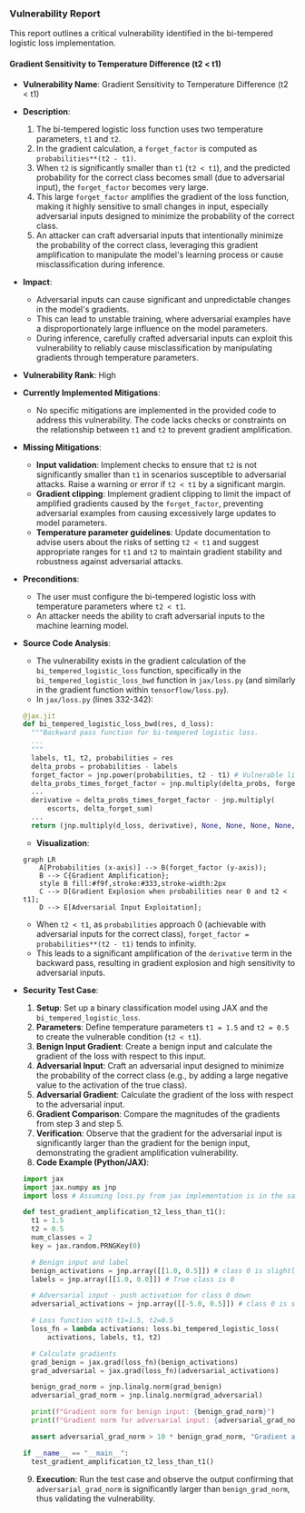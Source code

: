 ### Vulnerability Report

This report outlines a critical vulnerability identified in the bi-tempered logistic loss implementation.

#### Gradient Sensitivity to Temperature Difference (t2 < t1)

- **Vulnerability Name**: Gradient Sensitivity to Temperature Difference (t2 < t1)
- **Description**:
    1. The bi-tempered logistic loss function uses two temperature parameters, `t1` and `t2`.
    2. In the gradient calculation, a `forget_factor` is computed as `probabilities**(t2 - t1)`.
    3. When `t2` is significantly smaller than `t1` (`t2 < t1`), and the predicted probability for the correct class becomes small (due to adversarial input), the `forget_factor` becomes very large.
    4. This large `forget_factor` amplifies the gradient of the loss function, making it highly sensitive to small changes in input, especially adversarial inputs designed to minimize the probability of the correct class.
    5. An attacker can craft adversarial inputs that intentionally minimize the probability of the correct class, leveraging this gradient amplification to manipulate the model's learning process or cause misclassification during inference.
- **Impact**:
    - Adversarial inputs can cause significant and unpredictable changes in the model's gradients.
    - This can lead to unstable training, where adversarial examples have a disproportionately large influence on the model parameters.
    - During inference, carefully crafted adversarial inputs can exploit this vulnerability to reliably cause misclassification by manipulating gradients through temperature parameters.
- **Vulnerability Rank**: High
- **Currently Implemented Mitigations**:
    - No specific mitigations are implemented in the provided code to address this vulnerability. The code lacks checks or constraints on the relationship between `t1` and `t2` to prevent gradient amplification.
- **Missing Mitigations**:
    - **Input validation**: Implement checks to ensure that `t2` is not significantly smaller than `t1` in scenarios susceptible to adversarial attacks. Raise a warning or error if `t2 < t1` by a significant margin.
    - **Gradient clipping**: Implement gradient clipping to limit the impact of amplified gradients caused by the `forget_factor`, preventing adversarial examples from causing excessively large updates to model parameters.
    - **Temperature parameter guidelines**: Update documentation to advise users about the risks of setting `t2 < t1` and suggest appropriate ranges for `t1` and `t2` to maintain gradient stability and robustness against adversarial attacks.
- **Preconditions**:
    - The user must configure the bi-tempered logistic loss with temperature parameters where `t2 < t1`.
    - An attacker needs the ability to craft adversarial inputs to the machine learning model.
- **Source Code Analysis**:
    - The vulnerability exists in the gradient calculation of the `bi_tempered_logistic_loss` function, specifically in the `bi_tempered_logistic_loss_bwd` function in `jax/loss.py` (and similarly in the gradient function within `tensorflow/loss.py`).
    - In `jax/loss.py` (lines 332-342):
    ```python
    @jax.jit
    def bi_tempered_logistic_loss_bwd(res, d_loss):
      """Backward pass function for bi-tempered logistic loss.
      ...
      """
      labels, t1, t2, probabilities = res
      delta_probs = probabilities - labels
      forget_factor = jnp.power(probabilities, t2 - t1) # Vulnerable line
      delta_probs_times_forget_factor = jnp.multiply(delta_probs, forget_factor)
      ...
      derivative = delta_probs_times_forget_factor - jnp.multiply(
          escorts, delta_forget_sum)
      ...
      return (jnp.multiply(d_loss, derivative), None, None, None, None, None)
    ```

    - **Visualization**:

    ```mermaid
    graph LR
        A[Probabilities (x-axis)] --> B(forget_factor (y-axis));
        B --> C{Gradient Amplification};
        style B fill:#f9f,stroke:#333,stroke-width:2px
        C --> D[Gradient Explosion when probabilities near 0 and t2 < t1];
        D --> E[Adversarial Input Exploitation];
    ```

    - When `t2 < t1`, as `probabilities` approach 0 (achievable with adversarial inputs for the correct class), `forget_factor = probabilities**(t2 - t1)` tends to infinity.
    - This leads to a significant amplification of the `derivative` term in the backward pass, resulting in gradient explosion and high sensitivity to adversarial inputs.
- **Security Test Case**:
    1. **Setup**: Set up a binary classification model using JAX and the `bi_tempered_logistic_loss`.
    2. **Parameters**: Define temperature parameters `t1 = 1.5` and `t2 = 0.5` to create the vulnerable condition (`t2 < t1`).
    3. **Benign Input Gradient**: Create a benign input and calculate the gradient of the loss with respect to this input.
    4. **Adversarial Input**: Craft an adversarial input designed to minimize the probability of the correct class (e.g., by adding a large negative value to the activation of the true class).
    5. **Adversarial Gradient**: Calculate the gradient of the loss with respect to the adversarial input.
    6. **Gradient Comparison**: Compare the magnitudes of the gradients from step 3 and step 5.
    7. **Verification**: Observe that the gradient for the adversarial input is significantly larger than the gradient for the benign input, demonstrating the gradient amplification vulnerability.
    8. **Code Example (Python/JAX)**:
    ```python
    import jax
    import jax.numpy as jnp
    import loss # Assuming loss.py from jax implementation is in the same directory

    def test_gradient_amplification_t2_less_than_t1():
      t1 = 1.5
      t2 = 0.5
      num_classes = 2
      key = jax.random.PRNGKey(0)

      # Benign input and label
      benign_activations = jnp.array([[1.0, 0.5]]) # class 0 is slightly more activated
      labels = jnp.array([[1.0, 0.0]]) # True class is 0

      # Adversarial input - push activation for class 0 down
      adversarial_activations = jnp.array([[-5.0, 0.5]]) # class 0 is suppressed

      # Loss function with t1=1.5, t2=0.5
      loss_fn = lambda activations: loss.bi_tempered_logistic_loss(
          activations, labels, t1, t2)

      # Calculate gradients
      grad_benign = jax.grad(loss_fn)(benign_activations)
      grad_adversarial = jax.grad(loss_fn)(adversarial_activations)

      benign_grad_norm = jnp.linalg.norm(grad_benign)
      adversarial_grad_norm = jnp.linalg.norm(grad_adversarial)

      print(f"Gradient norm for benign input: {benign_grad_norm}")
      print(f"Gradient norm for adversarial input: {adversarial_grad_norm}")

      assert adversarial_grad_norm > 10 * benign_grad_norm, "Gradient amplification not observed" # Check if adversarial gradient is significantly larger

    if __name__ == "__main__":
      test_gradient_amplification_t2_less_than_t1()
    ```
    9. **Execution**: Run the test case and observe the output confirming that `adversarial_grad_norm` is significantly larger than `benign_grad_norm`, thus validating the vulnerability.